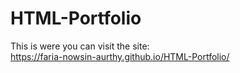 # HTML-Portfolio
This is were you can visit the site: <br/>
https://faria-nowsin-aurthy.github.io/HTML-Portfolio/
